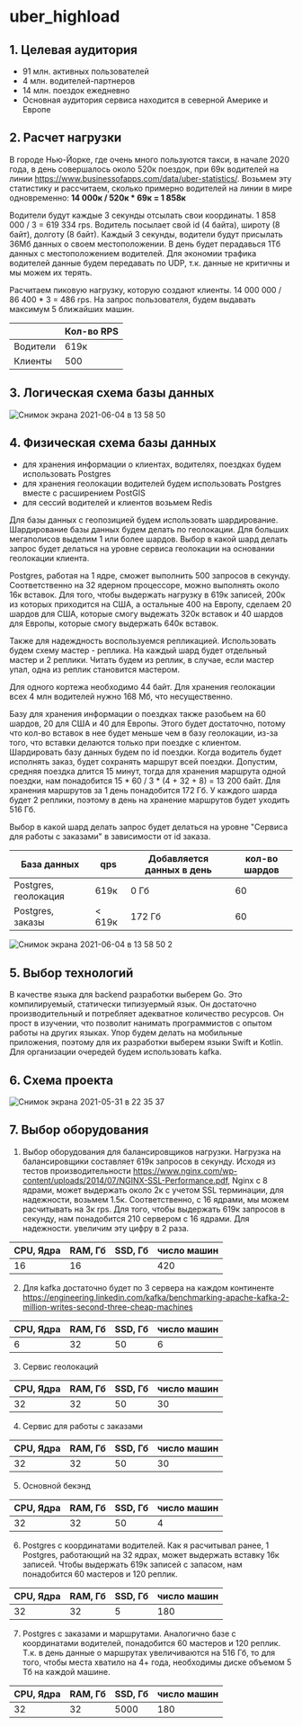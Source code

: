 # uber_highload

## 1. Целевая аудитория
- 91 млн. активных пользователей
- 4 млн. водителей-партнеров
- 14 млн. поездок ежедневно
- Основная аудитория сервиса находится в северной Америке и Европе

## 2. Расчет нагрузки

В городе Нью-Йорке, где очень много пользуются такси, в начале 2020 года, в день совершалось около 520к поездок, при 69к водителей на линии https://www.businessofapps.com/data/uber-statistics/. Возьмем эту статистику и рассчитаем, сколько примерно водителей на линии в мире одновременно:
**14 000к / 520к * 69к = 1 858к**

Водители будут каждые 3 секунды отсылать свои координаты.
1 858 000 / 3 = 619 334 rps.
Водитель посылает свой id (4 байта), широту (8 байт), долготу (8 байт).
Каждый 3 секунды, водители будут присылать 36Мб данных о своем местоположении. В день будет перадавься 1Тб данных с местоположением водителей.
Для экономии трафика водителей данные будем передавать по UDP, т.к. данные не критичны и мы можем их терять.

Расчитаем пиковую нагрузку, которую создают клиенты. 14 000 000 / 86 400 * 3 = 486 rps.
На запрос пользователя, будем выдавать максимум 5 ближайших машин.

|         | Кол-во RPS|
|---------| ----------|
|Водители | 619к      |
|Клиенты  | 500       |

## 3. Логическая схема базы данных
![Снимок экрана 2021-06-04 в 13 58 50](https://user-images.githubusercontent.com/43621139/120799954-11177800-c548-11eb-8e82-e0532a16e6f9.png)


## 4. Физическая схема базы данных
- для хранения информации о клиентах, водителях, поездках будем использовать Postgres
- для хранения геолокации водителей будем использовать Postgres вместе с расширением PostGIS
- для сессий водителей и клиентов возьмем Redis

Для базы данных с геопозицией будем использовать шардирование. Шардирование базы данных будем делать по геолокации. Для больших мегаполисов выделим 1 или более шардов. Выбор в какой шард делать запрос будет делаться на уровне сервиса геолокации на основании геолокации клиента.

Postgres, работая на 1 ядре, сможет выполнить 500 запросов в секунду. Соответственно на 32 ядерном процессоре, можно выполнять около 16к вставок. Для того, чтобы выдержать нагрузку в 619к записей, 200к из которых приходится на США, а остальные 400 на Европу, сделаем 20 шардов для США, которые смогу выдежать 320к вставок и 40 шардов для Европы, которые смогу выдержать 640к вставок.

Также для надеждность воспользуемся репликацией. Использовать будем схему мастер - реплика. На каждый шард будет отдельный мастер и 2 реплики. Читать будем из реплик, в случае, если мастер упал, одна из реплик становится мастером.

Для одного кортежа необходимо 44 байт. Для хранения геолокации всех 4 млн водителей нужно 168 Мб, что несущественно.

Базу для хранения информации о поездках также разобьем на 60 шардов, 20 для США и 40 для Европы. Этого будет достаточно, потому что кол-во вставок в нее будет меньше чем в базу геолокации, из-за того, что вставки делаются только при поездке с клиентом. Шардировать базу данных будем по id поездки.
Когда водитель будет исполнять заказ, будет сохранять маршрут всей поездки. Допустим, средняя поездка длится 15 минут, тогда для хранения маршрута одной поездки, нам понадобится 15 * 60 / 3 * (4 + 32 + 8) = 13 200 байт. Для хранения маршрутов за 1 день понадобится 172 Гб. У каждого шарда будет 2 реплики, поэтому в день на хранение маршрутов будет уходить 516 Гб.

Выбор в какой шард делать запрос будет делаться на уровне "Сервиса для работы с заказами" в зависимости от id заказа.

|     База данных     |   qps  |  Добавляется данных в день  | кол-во шардов |
|---------------------| -------|-----------------------------|---------------|
| Postgres, геолокация| 619к   | 0 Гб                        | 60            |
| Postgres, заказы    | < 619к | 172 Гб                      | 60            |

![Снимок экрана 2021-06-04 в 13 58 50 2](https://user-images.githubusercontent.com/43621139/120800109-3e642600-c548-11eb-9f12-85726caf2d3c.png)

## 5. Выбор технологий
В качестве языка для backend разработки выберем Go. Это компилируемый, статически типизуермый язык. Он достаточно производительный и потребляет адекватное количество ресурсов. Он прост в изучении, что позволит нанимать программистов с опытом работы на других языках. Упор будем делать на мобильные приложения, поэтому для их разработки выберем языки Swift и Kotlin. Для организации очередей будем использовать kafka.

## 6. Схема проекта
![Снимок экрана 2021-05-31 в 22 35 37](https://user-images.githubusercontent.com/43621139/120234401-8ccfa700-c260-11eb-874d-9dfc61923b60.png)

## 7. Выбор оборудования
1) Выбор оборудования для балансировщиков нагрузки.
Нагрузка на балансировщики составляет 619к запросов в секунду. Исходя из тестов производительности https://www.nginx.com/wp-content/uploads/2014/07/NGINX-SSL-Performance.pdf, Nginx с 8 ядрами, может выдержать около 2к с учетом SSL терминации, для надежности, возьмем 1.5к. Соответственно, с 16 ядрами, мы можем расчитывать на 3к rps. Для того, чтобы выдержать 619к запросов в секунду, нам понадобится 210 сервером с 16 ядрами. Для надежности. увеличим эту цифру в 2 раза.

| CPU, Ядра |  RAM, Гб   |  SSD, Гб  |число машин|
|-----------| -----------|-----------|-----------|
| 16        | 16         |           | 420       |

2) Для kafka достаточно будет по 3 сервера на каждом континенте https://engineering.linkedin.com/kafka/benchmarking-apache-kafka-2-million-writes-second-three-cheap-machines

| CPU, Ядра |  RAM, Гб   |  SSD, Гб  |число машин|
|-----------| -----------|-----------|-----------|
| 6         | 32         | 50        | 6         |

3) Сервис геолокаций

| CPU, Ядра |  RAM, Гб   |  SSD, Гб  |число машин|
|-----------| -----------|-----------|-----------|
| 32        | 32         | 50        | 30        |

4) Сервис для работы с заказами

| CPU, Ядра |  RAM, Гб   |  SSD, Гб  |число машин|
|-----------| -----------|-----------|-----------|
| 32        | 32         | 50        | 30        |

5) Основной бекэнд

| CPU, Ядра |  RAM, Гб   |  SSD, Гб  |число машин|
|-----------| -----------|-----------|-----------|
| 32        | 32         | 50        | 4         |

6) Postgres с координатами водителей. Как я расчитывал ранее, 1 Postgres, работающий на 32 ядрах, может выдержать вставку 16к записей. Чтобы выдержать 619к записей с запасом, нам понадобится 60 мастеров и 120 реплик.

| CPU, Ядра |  RAM, Гб   |  SSD, Гб  |число машин|
|-----------| -----------|-----------|-----------|
| 32        | 32         | 5         | 180       |

7) Postgres с заказами и маршрутами. Аналогично базе с координатами водителей, понадобится 60 мастеров и 120 реплик. Т.к. в день данные о маршрутах увеличиваются на 516 Гб, то для того, чтобы места хватило на 4+ года, необходимы диске объемом 5 Тб на каждой машине.

| CPU, Ядра |  RAM, Гб   |  SSD, Гб  |число машин|
|-----------| -----------|-----------|-----------|
| 32        | 32         | 5000      | 180       |
